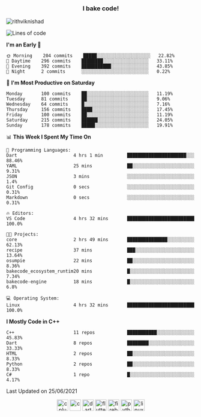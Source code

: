 <h3 align="center">I bake code!</h3>

<p align="left"> <img src="https://komarev.com/ghpvc/?username=rithviknishad" alt="rithviknishad" /> </p>

<!--START_SECTION:waka-->
![Lines of code](https://img.shields.io/badge/From%20Hello%20World%20I%27ve%20Written-694696%20lines%20of%20code-blue)

**I'm an Early 🐤** 

```text
🌞 Morning    204 commits    █████░░░░░░░░░░░░░░░░░░░░   22.82% 
🌆 Daytime    296 commits    ████████░░░░░░░░░░░░░░░░░   33.11% 
🌃 Evening    392 commits    ███████████░░░░░░░░░░░░░░   43.85% 
🌙 Night      2 commits      ░░░░░░░░░░░░░░░░░░░░░░░░░   0.22%

```
📅 **I'm Most Productive on Saturday** 

```text
Monday       100 commits    ██░░░░░░░░░░░░░░░░░░░░░░░   11.19% 
Tuesday      81 commits     ██░░░░░░░░░░░░░░░░░░░░░░░   9.06% 
Wednesday    64 commits     █░░░░░░░░░░░░░░░░░░░░░░░░   7.16% 
Thursday     156 commits    ████░░░░░░░░░░░░░░░░░░░░░   17.45% 
Friday       100 commits    ██░░░░░░░░░░░░░░░░░░░░░░░   11.19% 
Saturday     215 commits    ██████░░░░░░░░░░░░░░░░░░░   24.05% 
Sunday       178 commits    █████░░░░░░░░░░░░░░░░░░░░   19.91%

```


📊 **This Week I Spent My Time On** 

```text
💬 Programming Languages: 
Dart                     4 hrs 1 min         ██████████████████████░░░   88.46% 
YAML                     25 mins             ██░░░░░░░░░░░░░░░░░░░░░░░   9.31% 
JSON                     3 mins              ░░░░░░░░░░░░░░░░░░░░░░░░░   1.4% 
Git Config               0 secs              ░░░░░░░░░░░░░░░░░░░░░░░░░   0.31% 
Markdown                 0 secs              ░░░░░░░░░░░░░░░░░░░░░░░░░   0.31%

🔥 Editors: 
VS Code                  4 hrs 32 mins       █████████████████████████   100.0%

🐱‍💻 Projects: 
core                     2 hrs 49 mins       ███████████████░░░░░░░░░░   62.13% 
recipe                   37 mins             ███░░░░░░░░░░░░░░░░░░░░░░   13.64% 
osumpie                  22 mins             ██░░░░░░░░░░░░░░░░░░░░░░░   8.36% 
bakecode_ecosystem_runtim20 mins             █░░░░░░░░░░░░░░░░░░░░░░░░   7.34% 
bakecode-engine          18 mins             █░░░░░░░░░░░░░░░░░░░░░░░░   6.8%

💻 Operating System: 
Linux                    4 hrs 32 mins       █████████████████████████   100.0%

```

**I Mostly Code in C++** 

```text
C++                      11 repos            ███████████░░░░░░░░░░░░░░   45.83% 
Dart                     8 repos             ████████░░░░░░░░░░░░░░░░░   33.33% 
HTML                     2 repos             ██░░░░░░░░░░░░░░░░░░░░░░░   8.33% 
Python                   2 repos             ██░░░░░░░░░░░░░░░░░░░░░░░   8.33% 
C#                       1 repo              █░░░░░░░░░░░░░░░░░░░░░░░░   4.17%

```



 Last Updated on 25/06/2021
<!--END_SECTION:waka-->

<p align="center">
  <img src="https://devicons.github.io/devicon/devicon.git/icons/cplusplus/cplusplus-original.svg" alt="cplusplus" width="30" height="30"/>
  <img src="https://devicons.github.io/devicon/devicon.git/icons/c/c-original.svg" alt="c" width="30" height="30"/>
  <img src="https://www.vectorlogo.zone/logos/dartlang/dartlang-icon.svg" alt="dart" width="30" height="30"/>
  <img src="https://www.vectorlogo.zone/logos/flutterio/flutterio-icon.svg" alt="flutter" width="30" height="30"/> 
  <img src="https://www.vectorlogo.zone/logos/firebase/firebase-icon.svg" alt="firebase" width="30" height="30"/> 
  <img src="https://devicons.github.io/devicon/devicon.git/icons/python/python-original.svg" alt="python" width="30" height="30"/> 
  <img src="https://devicons.github.io/devicon/devicon.git/icons/linux/linux-original.svg" alt="linux" width="30" height="30"/> 
</p>
